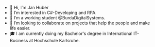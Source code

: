 - 👋 Hi, I’m Jan Huber
- 👀 I’m interested in C#-Developing and RPA.
- 🌱 I’m a working student @BurdaDigitalSystems.
- 💞️ I’m looking to collaborate on projects that help the people and make life easier.
- 🎓 I am currently doing my Bachelor's degree in International IT-Business at Hochschule Karlsruhe.
<!---
jhuber01/jhuber01 is a ✨ special ✨ repository because its `README.md` (this file) appears on your GitHub profile.
You can click the Preview link to take a look at your changes.
--->
